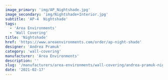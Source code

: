 ```yaml
---
image_primary: 'img/AP_Nightshade.jpg'
image_secondary: 'img/Nightshade+Interior.jpg'
subtitle: 'AP-4  Nightshade'
tags:
  - 'Area Environments'
  - 'Wall Covering'
title: 'Nightshade'
href: 'https://www.areaenvironments.com/order/ap-night-shade'
designer: 'Andrea Pramuk'
category: 'wall-covering'
manufacturer: 'Area Environments'
description: ''
slug: '/manufacturers/area-environments/wall-covering/andrea-pramuk-nightshade'
date: '2021-02-17'
---
```

